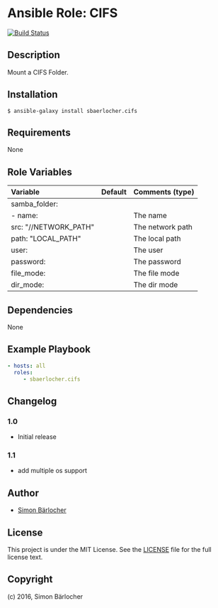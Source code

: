 # Ansible Role: CIFS
[![Build Status](https://travis-ci.org/sbaerlocher/ansible.cifs.svg?branch=master)](https://travis-ci.org/sbaerlocher/ansible.cifs)

## Description

Mount a CIFS Folder.

## Installation

```
$ ansible-galaxy install sbaerlocher.cifs
```

## Requirements

None

## Role Variables

| Variable               | Default     | Comments (type) |
|:-----------------------|:------------|:----------------|
|samba_folder:           |             |                 |
| - name:                |             | The name        |
|   src: "//NETWORK_PATH"|             | The network path|
|   path: "LOCAL_PATH"   |             | The local path  |
|   user:                |             | The user        |
|   password:            |             | The password    |
|   file_mode:           |             | The file mode   |
|   dir_mode:            |             | The dir mode    |

## Dependencies

None

## Example Playbook

```yml
- hosts: all
  roles:
     - sbaerlocher.cifs
```

## Changelog

### 1.0

* Initial release

### 1.1

* add multiple os support

## Author

* [Simon Bärlocher](https://sbaerlocher.ch)
 
## License

This project is under the MIT License. See the [LICENSE](https://sbaerlo.ch/licence) file for the full license text.

## Copyright

(c) 2016, Simon Bärlocher